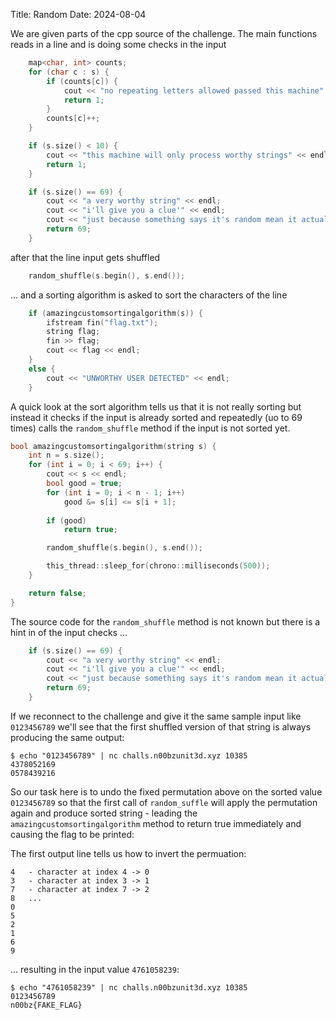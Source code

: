 Title: Random
Date: 2024-08-04

We are given parts of the cpp source of the challenge. The main functions reads in a line and is doing some checks in the input

```c++
    map<char, int> counts;
    for (char c : s) {
        if (counts[c]) {
            cout << "no repeating letters allowed passed this machine" << endl;
            return 1;
        }
        counts[c]++;
    }

    if (s.size() < 10) {
        cout << "this machine will only process worthy strings" << endl;
        return 1;
    }

    if (s.size() == 69) {
        cout << "a very worthy string" << endl;
        cout << "i'll give you a clue'" << endl;
        cout << "just because something says it's random mean it actually is" << endl;
        return 69;
    }
```

after that the line input gets shuffled

```c++
    random_shuffle(s.begin(), s.end());
```

... and a sorting algorithm is asked to sort the characters of the line

```c++
    if (amazingcustomsortingalgorithm(s)) {
        ifstream fin("flag.txt");
        string flag;
        fin >> flag;
        cout << flag << endl;
    }
    else {
        cout << "UNWORTHY USER DETECTED" << endl;
    }
```

A quick look at the sort algorithm tells us that it is not really sorting but instead it checks if the input is already sorted and repeatedly (uo to 69 times) calls the `random_shuffle` method if the input is not sorted yet.

```c++
bool amazingcustomsortingalgorithm(string s) {
    int n = s.size();
    for (int i = 0; i < 69; i++) {
        cout << s << endl;
        bool good = true;
        for (int i = 0; i < n - 1; i++)
            good &= s[i] <= s[i + 1];
        
        if (good)
            return true;

        random_shuffle(s.begin(), s.end());

        this_thread::sleep_for(chrono::milliseconds(500));
    }

    return false;
}
```

The source code for the `random_shuffle` method is not known but there is a hint in of the input checks ...

```c++
    if (s.size() == 69) {
        cout << "a very worthy string" << endl;
        cout << "i'll give you a clue'" << endl;
        cout << "just because something says it's random mean it actually is" << endl;
        return 69;
    }
```

If we reconnect to the challenge and give it the same sample input like `0123456789` we'll see that the first shuffled version of that string is always producing the same output:

```
$ echo "0123456789" | nc challs.n00bzunit3d.xyz 10385
4378052169
0578439216
```

So our task here is to undo the fixed permutation above on the sorted value `0123456789` so that the first call of `random_suffle` will apply the permutation again and produce sorted string - leading the `amazingcustomsortingalgorithm` method to return true immediately and causing the flag to be printed:

The first output line tells us how to invert the permuation:
```
4   - character at index 4 -> 0
3   - character at index 3 -> 1
7   - character at index 7 -> 2
8   ...
0
5
2
1
6
9
```

... resulting in the input value `4761058239`:

```
$ echo "4761058239" | nc challs.n00bzunit3d.xyz 10385
0123456789
n00bz{FAKE_FLAG}
```
